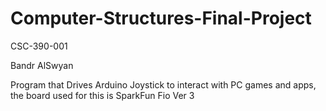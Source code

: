 # Computer-Structures-Final-Project

CSC-390-001

Bandr AlSwyan

Program that Drives Arduino Joystick to interact with PC games and apps, the board used for this is SparkFun Fio Ver 3
